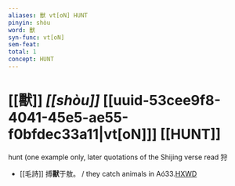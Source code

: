 ```yaml
---
aliases: 獸 vt[oN] HUNT
pinyin: shòu
word: 獸
syn-func: vt[oN]
sem-feat: 
total: 1
concept: HUNT 
---
```

# [[獸]] *[[shòu]]*  [[uuid-53cee9f8-4041-45e5-ae55-f0bfdec33a11|vt[oN]]] [[HUNT]]
hunt (one example only, later quotations of the Shijing verse read 狩
 - [[毛詩]] 搏**獸**于敖。 / they catch animals in Aó33.[HXWD](https://hxwd.org/textview.html?location=KR1c0001_tls_017-65a.5)